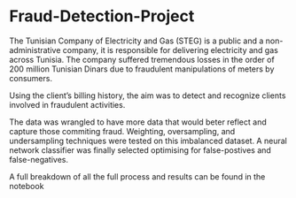 # Fraud-Detection-Project

The Tunisian Company of Electricity and Gas (STEG) is a public and a non-administrative company, it is responsible for delivering electricity and gas across Tunisia. The company suffered tremendous losses in the order of 200 million Tunisian Dinars due to fraudulent manipulations of meters by consumers.

Using the client’s billing history, the aim was to detect and recognize clients involved in fraudulent activities.

The data was wrangled to have more data that would beter reflect and capture those commiting fraud.
Weighting, oversampling, and undersampling techniques were tested on this imbalanced dataset.
A neural network classifier was finally selected optimising for false-postives and false-negatives.

A full breakdown of all the full process and results can be found in the notebook
